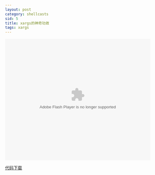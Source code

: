```yaml
---
layout: post
category: shellcasts
sid: 5
title: xargs的神奇功效
tags: xargs
---
```


<embed src="http://player.youku.com/player.php/sid/XNzI0Mjc2ODY4/v.swf" allowFullScreen="true" quality="high" width="480" height="400" align="middle" allowScriptAccess="always" type="application/x-shockwave-flash"></embed>

<a href="https://gitcafe.com/richard-ma/shellcasts/tree/master/00005-xargs" target="_blank">代码下载</a>
